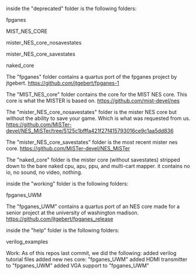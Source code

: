 inside the "deprecated" folder is the following folders:

fpganes

MIST_NES_CORE

mister_NES_core_nosavestates

mister_NES_core_savestates

naked_core


The "fpganes" folder contains a quartus port of the fpganes project by jtgebert.
https://github.com/jtgebert/fpganes-1

The "MIST_NES_core" folder contains the core for the MIST NES core. This core is what the MISTER is based on.
https://github.com/mist-devel/nes

The "mister_NES_core_nosavestates" folder is the mister NES core but without the ability to save your game. Which is what was requested from us.
https://github.com/MiSTer-devel/NES_MiSTer/tree/5125c1bfffa421f27f415793016ce9c1aa5dd836

The "mister_NES_core_savestates" folder is the most recent mister nes core.
https://github.com/MiSTer-devel/NES_MiSTer

The "naked_core" folder is the mister core (without savestates) stripped down to the bare naked cpu, apu, ppu, and multi-cart mapper. it contains no io, no sound, no video, nothing.


inside the "working" folder is the following folders:

fpganes_UWM

The "fpganes_UWM" contains a quartus port of an NES core made for a senior project at the university of washington madison.
https://github.com/jtgebert/fpganes_release


inside the "help" folder is the following folders:

verilog_examples


Work: As of this repos last commit, we did the following:
added verilog tutorial files
added new nes core: "fpganes_UWM"
added HDMI transmitter to "fpganes_UWM"
added VGA support to "fpganes_UWM"

